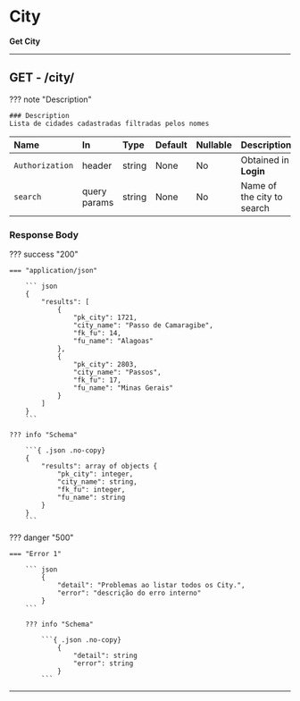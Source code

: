 # City

**Get City**

---

## **<element class="http-get">GET<element>** - /city/


??? note "Description"
    
    ### Description
    Lista de cidades cadastradas filtradas pelos nomes


| Name              | In | Type | Default | Nullable | Description                          |
| :-----------------|:---|:-----|:--------|:---------|:------------------------------------ |
| `Authorization`   | header | string | None | No | Obtained in **Login** |
| `search`| query params | string | None | No | Name of the city to search|


### **Response Body**

??? success "200"

    === "application/json"

        ``` json
        {
            "results": [
                {
                    "pk_city": 1721,
                    "city_name": "Passo de Camaragibe",
                    "fk_fu": 14,
                    "fu_name": "Alagoas"
                },
                {
                    "pk_city": 2803,
                    "city_name": "Passos",
                    "fk_fu": 17,
                    "fu_name": "Minas Gerais"
                }
            ]
        }
        ```

    ??? info "Schema"
    
        ```{ .json .no-copy}
        {
            "results": array of objects {
                "pk_city": integer,
                "city_name": string,
                "fk_fu": integer,
                "fu_name": string
            }
        }
        ```

??? danger "500"

    === "Error 1"

        ``` json
            {
                "detail": "Problemas ao listar todos os City.",
                "error": "descrição do erro interno"
            }
        ```

        ??? info "Schema"
        
            ```{ .json .no-copy}
                {
                    "detail": string
                    "error": string
                }
            ```

---